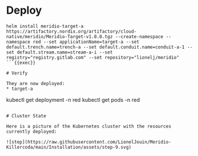 # Deploy

```
helm install meridio-target-a https://artifactory.nordix.org/artifactory/cloud-native/meridio/Meridio-Target-v1.0.0.tgz --create-namespace --namespace red --set applicationName=target-a --set default.trench.name=trench-a --set default.conduit.name=conduit-a-1 --set default.stream.name=stream-a-i --set registry="registry.gitlab.com" --set repository="lionelj/meridio"
```{{exec}}

# Verify

They are now deployed:
* target-a
```
kubectl get deployment -n red 
kubectl get pods -n red
```{{exec}}

# Cluster State

Here is a picture of the Kubernetes cluster with the resources currently deployed:

![step](https://raw.githubusercontent.com/LionelJouin/Meridio-Killercoda/main/Installation/assets/step-9.svg)
